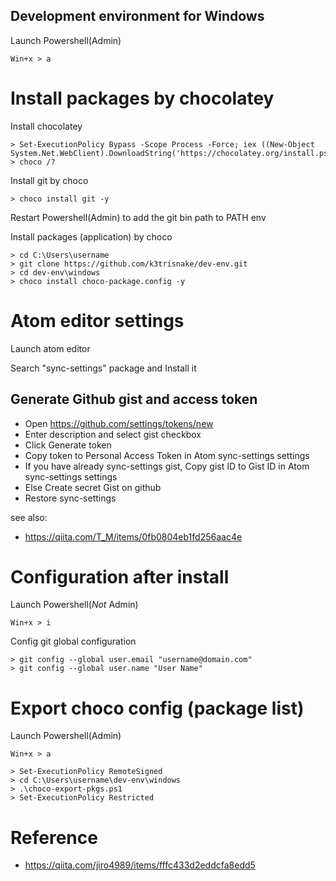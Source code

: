 Development environment for Windows
----

Launch Powershell(Admin)
```
Win+x > a
```

# Install packages by chocolatey

Install chocolatey

```
> Set-ExecutionPolicy Bypass -Scope Process -Force; iex ((New-Object System.Net.WebClient).DownloadString('https://chocolatey.org/install.ps1'))
> choco /?
```

Install git by choco

```
> choco install git -y
```

Restart Powershell(Admin) to add the git bin path to PATH env

Install packages (application) by choco

```
> cd C:\Users\username
> git clone https://github.com/k3trisnake/dev-env.git
> cd dev-env\windows
> choco install choco-package.config -y
```

# Atom editor settings

Launch atom editor

Search "sync-settings" package and Install it

## Generate Github gist and access token

- Open https://github.com/settings/tokens/new
- Enter description and select gist checkbox
- Click Generate token
- Copy token to Personal Access Token in Atom sync-settings settings
- If you have already sync-settings gist, Copy gist ID to Gist ID in Atom sync-settings settings
- Else Create secret Gist on github
- Restore sync-settings

see also:
  - https://qiita.com/T_M/items/0fb0804eb1fd256aac4e

# Configuration after install

Launch Powershell(*Not* Admin)
```
Win+x > i
```

Config git global configuration
```
> git config --global user.email "username@domain.com"
> git config --global user.name "User Name"
```


# Export choco config (package list)

Launch Powershell(Admin)
```
Win+x > a
```

```
> Set-ExecutionPolicy RemoteSigned
> cd C:\Users\username\dev-env\windows
> .\choco-export-pkgs.ps1
> Set-ExecutionPolicy Restricted
```

# Reference
- https://qiita.com/jiro4989/items/fffc433d2eddcfa8edd5
